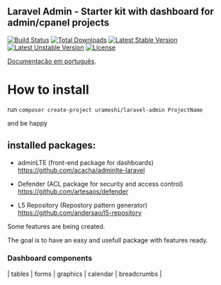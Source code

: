## Laravel Admin - Starter kit with dashboard for admin/cpanel projects

[![Build Status](https://travis-ci.org/laravel/framework.svg)](https://travis-ci.org/laravel/framework)
[![Total Downloads](https://poser.pugx.org/laravel/framework/d/total.svg)](https://packagist.org/packages/laravel/framework)
[![Latest Stable Version](https://poser.pugx.org/laravel/framework/v/stable.svg)](https://packagist.org/packages/laravel/framework)
[![Latest Unstable Version](https://poser.pugx.org/laravel/framework/v/unstable.svg)](https://packagist.org/packages/laravel/framework)
[![License](https://poser.pugx.org/laravel/framework/license.svg)](https://packagist.org/packages/laravel/framework)

[Documentação em português](https://github.com/urameshibr/laravel-admin/blob/master/readme_pt-br.md).

# How to install

run `composer create-project urameshi/laravel-admin ProjectName`

and be happy

## installed packages:
- adminLTE (front-end package for dashboards)
https://github.com/acacha/adminlte-laravel

- Defender (ACL package for security and access control)
https://github.com/artesaos/defender

- L5 Repository (Repostory pattern generator)
https://github.com/andersao/l5-repository

Some features are being created.

The goal is to have an easy and usefull package with features ready.

### Dashboard components
| tables | forms | graphics | calendar | breadcrumbs |
